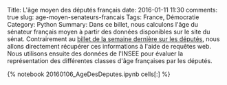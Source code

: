 ﻿Title: L'âge moyen des députés français
date: 2016-01-11 11:30
comments: true
slug: age-moyen-senateurs-francais
Tags: France, Démocratie
Category: Python
Summary: Dans ce billet, nous calculons l'âge du sénateur français moyen à partir des données disponibles sur le site du sénat. Contrairement au [billet de la semaine dernière sur les députés](http://flothesof.github.io/age-moyen-deputes-francais.html), nous allons directement récupérer ces informations à l'aide de requêtes web. Nous utilisons ensuite des données de l'INSEE pour évaluer la représentation des différentes classes d'âge françaises par les députés.

{% notebook 20160106_AgeDesDeputes.ipynb cells[:] %}
